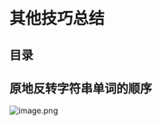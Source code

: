 
# 其他技巧总结



## 目录
<!-- toc -->
 ## 原地反转字符串单词的顺序 

![image.png](https://832-1310531898.cos.ap-beijing.myqcloud.com/e698caeca86562011e14c7e2b0d445c0.png)